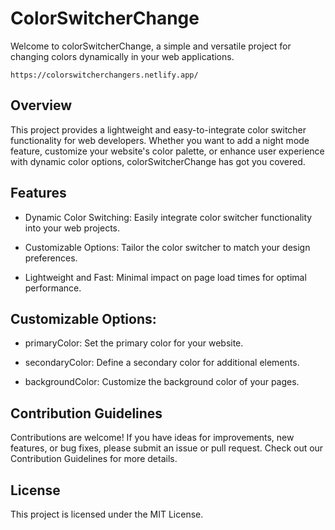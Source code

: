 
# ColorSwitcherChange

Welcome to colorSwitcherChange, a simple and versatile project for changing colors dynamically in your web applications.

`https://colorswitcherchangers.netlify.app/`

## Overview

This project provides a lightweight and easy-to-integrate color switcher functionality for web developers. Whether you want to add a night mode feature, customize your website's color palette, or enhance user experience with dynamic color options, colorSwitcherChange has got you covered.



## Features

- Dynamic Color Switching: Easily integrate color switcher functionality into your web projects.

- Customizable Options: Tailor the color switcher to match your design preferences.

- Lightweight and Fast: Minimal impact on page load times for optimal performance.


## Customizable Options: 

- primaryColor: Set the primary color for your website.

- secondaryColor: Define a secondary color for additional elements.
- backgroundColor: Customize the background color of your pages.




## Contribution Guidelines

Contributions are welcome! If you have ideas for improvements, new features, or bug fixes, please submit an issue or pull request. Check out our Contribution Guidelines for more details.

## License

This project is licensed under the MIT License.

